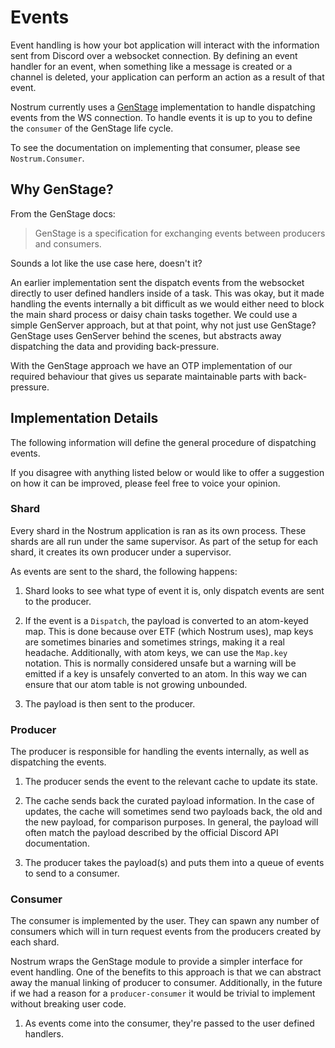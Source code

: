 # Events
Event handling is how your bot application will interact with the information
sent from Discord over a websocket connection. By defining an event handler for
an event, when something like a message is created or a channel is deleted, your
application can perform an action as a result of that event.

Nostrum currently uses a [GenStage](https://github.com/elixir-lang/gen_stage)
implementation to handle dispatching events from the WS connection. To handle
events it is up to you to define the `consumer` of the GenStage life cycle.

To see the documentation on implementing that consumer, please see
`Nostrum.Consumer`.

## Why GenStage?
From the GenStage docs:
> GenStage is a specification for exchanging events between producers and consumers.

Sounds a lot like the use case here, doesn't it?

An earlier implementation sent the dispatch events from the websocket directly to
user defined handlers inside of a task. This was okay, but it made handling the
events internally a bit difficult as we would either need to block the main shard
process or daisy chain tasks together. We could use a simple GenServer approach,
but at that point, why not just use GenStage? GenStage uses GenServer behind the
scenes, but abstracts away dispatching the data and providing back-pressure.

With the GenStage approach we have an OTP implementation of our required behaviour
that gives us separate maintainable parts with back-pressure.

## Implementation Details
The following information will define the general procedure of dispatching events.

If you disagree with anything listed below or would like to offer a suggestion on
how it can be improved, please feel free to voice your opinion.

### Shard
Every shard in the Nostrum application is ran as its own process. These shards
are all run under the same supervisor. As part of the setup for each shard, it
creates its own producer under a supervisor.

As events are sent to the shard, the following happens:
 1. Shard looks to see what type of event it is, only dispatch events are sent to
 the producer.

 2. If the event is a `Dispatch`, the payload is converted to an atom-keyed map.
 This is done because over ETF (which Nostrum uses), map keys are sometimes
 binaries and sometimes strings, making it a real headache. Additionally, with
 atom keys, we can use the `Map.key` notation. This is normally considered unsafe
 but a warning will be emitted if a key is unsafely converted to an atom. In this
 way we can ensure that our atom table is not growing unbounded.

 3. The payload is then sent to the producer.

### Producer
The producer is responsible for handling the events internally, as well as
dispatching the events.

 1. The producer sends the event to the relevant cache to update its state.

 2. The cache sends back the curated payload information. In the case of updates,
 the cache will sometimes send two payloads back, the old and the new payload,
 for comparison purposes. In general, the payload will often match the payload
 described by the official Discord API documentation.

 3. The producer takes the payload(s) and puts them into a queue of events to send
 to a consumer.

### Consumer
The consumer is implemented by the user. They can spawn any number of consumers
which will in turn request events from the producers created by each shard.

Nostrum wraps the GenStage module to provide a simpler interface for event handling.
One of the benefits to this approach is that we can abstract away the manual linking
of producer to consumer. Additionally, in the future if we had a reason for a
`producer-consumer` it would be trivial to implement without breaking user code.

 1. As events come into the consumer, they're passed to the user defined handlers.
